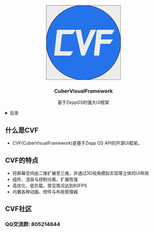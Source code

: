 <a name="readme-top"></a>

<br />
<div align="center">
  <a href="https://github.com/CuberQAQ/CuberVisualFramework">
    <img src="https://github.com/CuberQAQ/CuberVisualFramework/blob/master/logo.png" alt="Logo">
  </a>

  <h3 align="center">CuberVisualFramework</h3>

  <p align="center">
    基于ZeppOS的强大UI框架
  </p>
</div>

<details>
  <summary>目录</summary>
  <ol>
    <li><a href="#什么是CVF">什么是CVF</a></li>
    <li>
      <a href="#CVF的特点">CVF的特点</a>
    </li>
    <li><a href="#CVF社区">CVF社区</a></li>
  </ol>
</details>


## 什么是CVF
- CVF(CuberVisualFramework)是基于Zepp OS API的开源UI框架。
## CVF的特点 
- 将屏幕空间由二维扩展至三维，并通过3D视角模拟实现等立体的UI布局
- 组件、渲染与控制分离，扩展性强
- 高优化、低负载，常见情况达到60FPS
- 内置各种动画、控件与布局管理器
## CVF社区
### QQ交流群: 805214844
